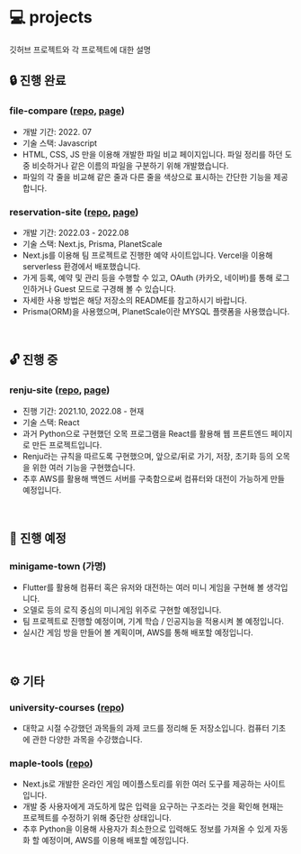 # 💻 projects

깃허브 프로젝트와 각 프로젝트에 대한 설명

## 🔒 진행 완료

### file-compare ([repo](https://github.com/sinclairr08/file-compare), [page](https://sinclairr08.github.io/file-compare/))

- 개발 기간: 2022. 07
- 기술 스택: Javascript
- HTML, CSS, JS 만을 이용해 개발한 파일 비교 페이지입니다. 파일 정리를 하던 도중 비슷하거나 같은 이름의 파일을 구분하기 위해 개발했습니다.
- 파일의 각 줄을 비교해 같은 줄과 다른 줄을 색상으로 표시하는 간단한 기능을 제공합니다.

### reservation-site ([repo](https://github.com/2022-Job-Study/reservation-site), [page](https://reservation-site.vercel.app/))

- 개발 기간: 2022.03 - 2022.08
- 기술 스택: Next.js, Prisma, PlanetScale
- Next.js를 이용해 팀 프로젝트로 진행한 예약 사이트입니다. Vercel을 이용해 serverless 환경에서 배포했습니다.
- 가게 등록, 예약 및 관리 등을 수행할 수 있고, OAuth (카카오, 네이버)를 통해 로그인하거나 Guest 모드로 구경해 볼 수 있습니다.
- 자세한 사용 방법은 해당 저장소의 README를 참고하시기 바랍니다.
- Prisma(ORM)을 사용했으며, PlanetScale이란 MYSQL 플랫폼을 사용했습니다.

<br>

## 🔓 진행 중

### renju-site ([repo](https://github.com/sinclairr08/renju-site), [page](https://sinclairr08.github.io/renju-site/))

- 진행 기간: 2021.10, 2022.08 - 현재
- 기술 스택: React
- 과거 Python으로 구현했던 오목 프로그램을 React를 활용해 웹 프론트엔드 페이지로 만든 프로젝트입니다.
- Renju라는 규칙을 따르도록 구현했으며, 앞으로/뒤로 가기, 저장, 초기화 등의 오목을 위한 여러 기능을 구현했습니다.
- 추후 AWS를 활용해 백엔드 서버를 구축함으로써 컴퓨터와 대전이 가능하게 만들 예정입니다.

<br>

## 🔑 진행 예정

### minigame-town (가명)

- Flutter를 활용해 컴퓨터 혹은 유저와 대전하는 여러 미니 게임을 구현해 볼 생각입니다.
- 오델로 등의 로직 중심의 미니게임 위주로 구현할 예정입니다.
- 팀 프로젝트로 진행할 예정이며, 기계 학습 / 인공지능을 적용시켜 볼 예정입니다.
- 실시간 게임 방을 만들어 볼 계획이며, AWS를 통해 배포할 예정입니다.

<br>

## ⚙ 기타

### university-courses ([repo](https://github.com/sinclairr08/university-courses))

- 대학교 시절 수강했던 과목들의 과제 코드를 정리해 둔 저장소입니다. 컴퓨터 기초에 관한 다양한 과목을 수강했습니다.

### maple-tools ([repo](https://github.com/sinclairr08/maple-tools))

- Next.js로 개발한 온라인 게임 메이플스토리를 위한 여러 도구를 제공하는 사이트입니다.
- 개발 중 사용자에게 과도하게 많은 입력을 요구하는 구조라는 것을 확인해 현재는 프로젝트를 수정하기 위해 중단한 상태입니다.
- 추후 Python을 이용해 사용자가 최소한으로 입력해도 정보를 가져올 수 있게 자동화 할 예정이며, AWS를 이용해 배포할 예정입니다.
